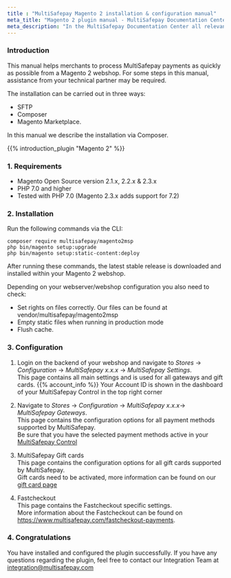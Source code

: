 ```yaml
---
title : "MultiSafepay Magento 2 installation & configuration manual"
meta_title: "Magento 2 plugin manual - MultiSafepay Documentation Center"
meta_description: "In the MultiSafepay Documentation Center all relevant information regarding our Plugins and API. As well as Support pages for Payment Method, Tools and General Questions. You can also find the contact details of our Support Team and Integration Team."
---
```


### Introduction

This manual helps merchants to process MultiSafepay payments as quickly as possible from a Magento 2 webshop. For some steps in this manual, assistance from your technical partner may be required.

The installation can be carried out in three ways:

+ SFTP
+ Composer
+ Magento Marketplace.

In this manual we describe the installation via Composer.

{{% introduction_plugin "Magento 2" %}}

### 1. Requirements
- Magento Open Source version 2.1.x, 2.2.x & 2.3.x
- PHP 7.0 and higher
- Tested with PHP 7.0 (Magento 2.3.x adds support for 7.2)

### 2. Installation
Run the following commands via the CLI:

```
composer require multisafepay/magento2msp
php bin/magento setup:upgrade
php bin/magento setup:static-content:deploy
```

After running these commands, the latest stable release is downloaded and installed within your
Magento 2 webshop.

Depending on your webserver/webshop configuration you also need to check:

- Set rights on files correctly. Our files can be found at vendor/multisafepay/magento2msp
- Empty static files when running in production mode
- Flush cache.

### 3. Configuration
1. Login on the backend of your webshop and navigate to _Stores_ -> _Configuration_ -> _MultiSafepay x.x.x_ -> _MultiSafepay Settings_.  
This page contains all main settings and is used for all gateways and gift cards.
{{% account_info %}}
Your Account ID is shown in the dashboard of your MultiSafepay Control in the top right corner

2. Navigate to _Stores_ -> _Configuration_ -> _MultiSafepay x.x.x_-> _MultiSafepay Gateways_.  
This page contains the configuration options for all payment methods supported by MultiSafepay.  
Be sure that you have the selected payment methods active in your [MultiSafepay Control](https://merchant.multisafepay.com)

3. MultiSafepay Gift cards  
This page contains the configuration options for all gift cards supported by MultiSafepay.  
Gift cards need to be activated, more information can be found on our [gift card page](/payment-methods/prepaid-cards/gift-cards/)

4. Fastcheckout  
This page contains the Fastcheckout specific settings.  
More information about the Fastcheckout can be found on https://www.multisafepay.com/fastcheckout-payments.

### 4. Congratulations
You have installed and configured the plugin successfully. If you have any questions regarding the plugin, feel free to contact our Integration Team at <integration@multisafepay.com>
